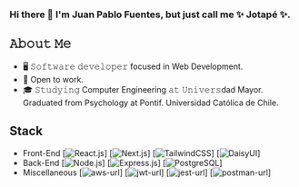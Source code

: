### Hi there 👋 I'm Juan Pablo Fuentes, but just call me ✨ Jotapé ✨.

<!--
**Rydozz15/Rydozz15** is a ✨ _special_ ✨ repository because its `README.md` (this file) appears on your GitHub profile.
-->
## 𝙰𝚋𝚘𝚞𝚝 𝙼𝚎
- 🖥 𝚂𝚘𝚏𝚝𝚠𝚊𝚛𝚎 𝚍𝚎𝚟𝚎𝚕𝚘𝚙𝚎𝚛 focused in Web Development.
- 💼 Open to work.
- 🎓 𝚂𝚝𝚞𝚍𝚢𝚒𝚗𝚐 Computer Engineering 𝚊𝚝 𝚄𝚗𝚒𝚟𝚎𝚛𝚜dad Mayor. Graduated from Psychology at Pontif. Universidad Católica de Chile.

## Stack
- Front-End
[![React.js][react.js-url]]
[![Next.js][next.js-url]]
[![TailwindCSS][tailwind-url]]
[![DaisyUI][daisyUI-url]]
- Back-End
[![Node.js][node.js-url]]
[![Express.js][express.js-url]]
[![PostgreSQL][postgreSQL-url]]
- Miscellaneous 
[![aws-url]]
[![jwt-url]]
[![jest-url]]
[![postman-url]]
<!-- MARKDOWN LINKS & IMAGES -->
<!-- https://www.markdownguide.org/basic-syntax/#reference-style-links -->
[linkedin-shield]: https://img.shields.io/badge/-LinkedIn-black.svg?style=for-the-badge&logo=linkedin&colorB=555
[linkedin-url]: https://www.linkedin.com/in/jotapefuentes/
[next.js-url]: https://img.shields.io/badge/next.js-000000?style=for-the-badge&logo=nextdotjs&logoColor=white
[react.js-url]: https://img.shields.io/badge/React-20232A?style=for-the-badge&logo=react&logoColor=61DAFB
[aws-url]: https://img.shields.io/badge/Amazon_AWS-FF9900?style=for-the-badge&logo=amazonaws&logoColor=white
[postgreSQL-url]: https://img.shields.io/badge/PostgreSQL-316192?style=for-the-badge&logo=postgresql&logoColor=white
[express.js-url]: https://img.shields.io/badge/Express%20js-000000?style=for-the-badge&logo=express&logoColor=white 
[node.js-url]: https://img.shields.io/badge/Node%20js-339933?style=for-the-badge&logo=nodedotjs&logoColor=white
[tailwind-url]: https://img.shields.io/badge/Tailwind_CSS-38B2AC?style=for-the-badge&logo=tailwind-css&logoColor=white
[daisyUI-url]: https://img.shields.io/badge/daisyUI-1ad1a5?style=for-the-badge&logo=daisyui&logoColor=white
[jest-url]: https://img.shields.io/badge/Jest-C21325?style=for-the-badge&logo=jest&logoColor=white
[postman-url]: https://img.shields.io/badge/Postman-FF6C37?style=for-the-badge&logo=Postman&logoColor=white
[jwt-url]: https://img.shields.io/badge/JWT-000000?style=for-the-badge&logo=JSON%20web%20tokens&logoColor=white
